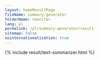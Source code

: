 ```yaml
---
layout: homeResultPage
fileName: summary-generator
folderName: rewriter
lang: pl
permalink: /pl/summary-generator/result
sitemap: false
nointernationalization: true
---
```

{% include result/text-summarizer.html %}

<script src="/js/result/summarizer.js" data-foldername="{{page.folderName}}" data-lang="{{page.lang}}"></script>
